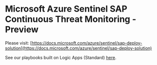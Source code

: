 # Microsoft Azure Sentinel SAP Continuous Threat Monitoring - Preview

Please visit: [https://docs.microsoft.com/azure/sentinel/sap-deploy-solution](https://docs.microsoft.com/azure/sentinel/sap-deploy-solution)

See our playbooks built on Logic Apps (Standard) [here](./Playbooks/README.md).
